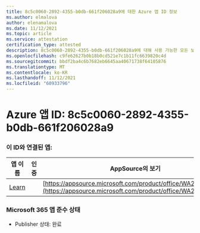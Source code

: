 ```yaml
---
title: 8c5c0060-2892-4355-b0db-661f206028a9에 대한 Azure 앱 ID 정보
ms.author: elmalova
author: elenamalova
ms.date: 11/12/2021
ms.topic: article
ms.service: attestation
certification_type: attested
description: 8c5c0060-2892-4355-b0db-661f206028a9에 대해 사용 가능한 모든 보안 및 규정 준수 정보
ms.openlocfilehash: c9fe62627b0b18b0cd521e7c1b11fc6639820c4d
ms.sourcegitcommit: bbdf2ba4c6b7682eb6645aa40671738f64105876
ms.translationtype: MT
ms.contentlocale: ko-KR
ms.lasthandoff: 11/12/2021
ms.locfileid: "60933796"
---
```

# <a name="azure-app-id-8c5c0060-2892-4355-b0db-661f206028a9"></a>Azure 앱 ID: 8c5c0060-2892-4355-b0db-661f206028a9


### <a name="apps-associated-with-this-id"></a>이 ID와 연결된 앱:
| **앱 이름** | **인증** | **AppSource의 보기** |
|--------------|---------------|-----------------------|
| [Learn](https://docs.microsoft.com/microsoft-365-app-certification/forward/WA200001308) |  | [https://appsource.microsoft.com/product/office/WA200001308](https://appsource.microsoft.com/product/office/WA200001308) |

### <a name="microsoft-365-app-compliance-status"></a>Microsoft 365 앱 준수 상태
- Publisher 상태: 완료
